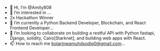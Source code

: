 - 👋 Hi, I’m @Amity808
- 👀 I’m interested in ...
- 2x Hackathon Winner
- 🌱 I’m currently a Python Backend Developer, Blockchain, and React Frontend Developer...
- 💞️ I’m looking to collaborate on building a restful API with Python fastapi, Django, solidity, Cairo[Starknet], and building web apps with React.
- 📫 How to reach me bolarinwamuhdsodiq0@gmail.com...

<!---
Amity808/Amity808 is a ✨ special ✨ repository because its `README.md` (this file) appears on your GitHub profile.
You can click the Preview link to take a look at your changes.
--->
